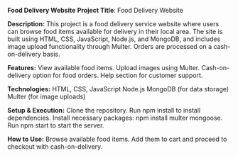 **Food Delivery Website**
**Project Title**: Food Delivery Website

**Description:** This project is a food delivery service website where users can browse food items available for delivery in their local area. The site is built using HTML, CSS, JavaScript, Node.js, and MongoDB, and includes image upload functionality through Multer. Orders are processed on a cash-on-delivery basis.

**Features:**
View available food items.
Upload images using Multer.
Cash-on-delivery option for food orders.
Help section for customer support.

**Technologies:**
HTML, CSS, JavaScript
Node.js
MongoDB (for data storage)
Multer (for image uploads)

**Setup & Execution:**
Clone the repository.
Run npm install to install dependencies.
Install necessary packages: npm install multer mongoose.
Run npm start to start the server.

**How to Use:**
Browse available food items.
Add them to cart and proceed to checkout with cash-on-delivery.
